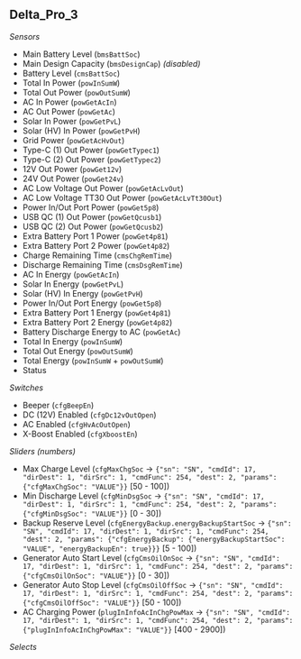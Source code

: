## Delta_Pro_3

*Sensors*
- Main Battery Level (`bmsBattSoc`)
- Main Design Capacity (`bmsDesignCap`)   _(disabled)_
- Battery Level (`cmsBattSoc`)
- Total In Power (`powInSumW`)
- Total Out Power (`powOutSumW`)
- AC In Power (`powGetAcIn`)
- AC Out Power (`powGetAc`)
- Solar In Power (`powGetPvL`)
- Solar (HV) In Power (`powGetPvH`)
- Grid Power (`powGetAcHvOut`)
- Type-C (1) Out Power (`powGetTypec1`)
- Type-C (2) Out Power (`powGetTypec2`)
- 12V Out Power (`powGet12v`)
- 24V Out Power (`powGet24v`)
- AC Low Voltage Out Power (`powGetAcLvOut`)
- AC Low Voltage TT30 Out Power (`powGetAcLvTt30Out`)
- Power In/Out Port Power (`powGet5p8`)
- USB QC (1) Out Power (`powGetQcusb1`)
- USB QC (2) Out Power (`powGetQcusb2`)
- Extra Battery Port 1 Power (`powGet4p81`)
- Extra Battery Port 2 Power (`powGet4p82`)
- Charge Remaining Time (`cmsChgRemTime`)
- Discharge Remaining Time (`cmsDsgRemTime`)
- AC In Energy (`powGetAcIn`)
- Solar In Energy (`powGetPvL`)
- Solar (HV) In Energy (`powGetPvH`)
- Power In/Out Port Energy (`powGet5p8`)
- Extra Battery Port 1 Energy (`powGet4p81`)
- Extra Battery Port 2 Energy (`powGet4p82`)
- Battery Discharge Energy to AC (`powGetAc`)
- Total In Energy (`powInSumW`)
- Total Out Energy (`powOutSumW`)
- Total Energy (`powInSumW` + `powOutSumW`)
- Status


*Switches*
- Beeper (`cfgBeepEn`)
- DC (12V) Enabled (`cfgDc12vOutOpen`)
- AC Enabled (`cfgHvAcOutOpen`)
- X-Boost Enabled (`cfgXboostEn`)

*Sliders (numbers)*
- Max Charge Level (`cfgMaxChgSoc` -> `{"sn": "SN", "cmdId": 17, "dirDest": 1, "dirSrc": 1, "cmdFunc": 254, "dest": 2, "params": {"cfgMaxChgSoc": "VALUE"}}` [50 - 100])
- Min Discharge Level (`cfgMinDsgSoc` -> `{"sn": "SN", "cmdId": 17, "dirDest": 1, "dirSrc": 1, "cmdFunc": 254, "dest": 2, "params": {"cfgMinDsgSoc": "VALUE"}}` [0 - 30])
- Backup Reserve Level (`cfgEnergyBackup.energyBackupStartSoc` -> `{"sn": "SN", "cmdId": 17, "dirDest": 1, "dirSrc": 1, "cmdFunc": 254, "dest": 2, "params": {"cfgEnergyBackup": {"energyBackupStartSoc": "VALUE", "energyBackupEn": true}}}` [5 - 100])
- Generator Auto Start Level (`cfgCmsOilOnSoc` -> `{"sn": "SN", "cmdId": 17, "dirDest": 1, "dirSrc": 1, "cmdFunc": 254, "dest": 2, "params": {"cfgCmsOilOnSoc": "VALUE"}}` [0 - 30])
- Generator Auto Stop Level (`cfgCmsOilOffSoc` -> `{"sn": "SN", "cmdId": 17, "dirDest": 1, "dirSrc": 1, "cmdFunc": 254, "dest": 2, "params": {"cfgCmsOilOffSoc": "VALUE"}}` [50 - 100])
- AC Charging Power (`plugInInfoAcInChgPowMax` -> `{"sn": "SN", "cmdId": 17, "dirDest": 1, "dirSrc": 1, "cmdFunc": 254, "dest": 2, "params": {"plugInInfoAcInChgPowMax": "VALUE"}}` [400 - 2900])

*Selects*


